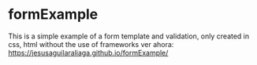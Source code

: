# formExample

This is a simple example of a form template and validation, only created in css, html without the use of frameworks
ver ahora: https://jesusaguilaraliaga.github.io/formExample/
